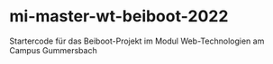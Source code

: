# mi-master-wt-beiboot-2022
Startercode für das Beiboot-Projekt im Modul Web-Technologien am Campus Gummersbach
